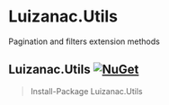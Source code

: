 # Luizanac.Utils
Pagination and filters extension methods

## Luizanac.Utils [![NuGet](https://img.shields.io/nuget/v/Hellang.Authentication.JwtBearer.Google.svg)](https://www.nuget.org/packages/Luizanac.Utils)

> Install-Package Luizanac.Utils